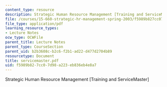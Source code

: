 ```yaml
---
content_type: resource
description: Strategic Human Resource Management [Training and ServiceMaster]
file: /courses/15-660-strategic-hr-management-spring-2003/f5989b827cc07d98a223eb836eb4e8a7_servicemaster.pdf
file_type: application/pdf
learning_resource_types:
- Lecture Notes
ocw_type: OCWFile
parent_title: Lecture Notes
parent_type: CourseSection
parent_uid: b2b3608c-b2c6-f2b1-ad22-d477d2704b89
resourcetype: Document
title: servicemaster.pdf
uid: f5989b82-7cc0-7d98-a223-eb836eb4e8a7
---
```

Strategic Human Resource Management [Training and ServiceMaster]

